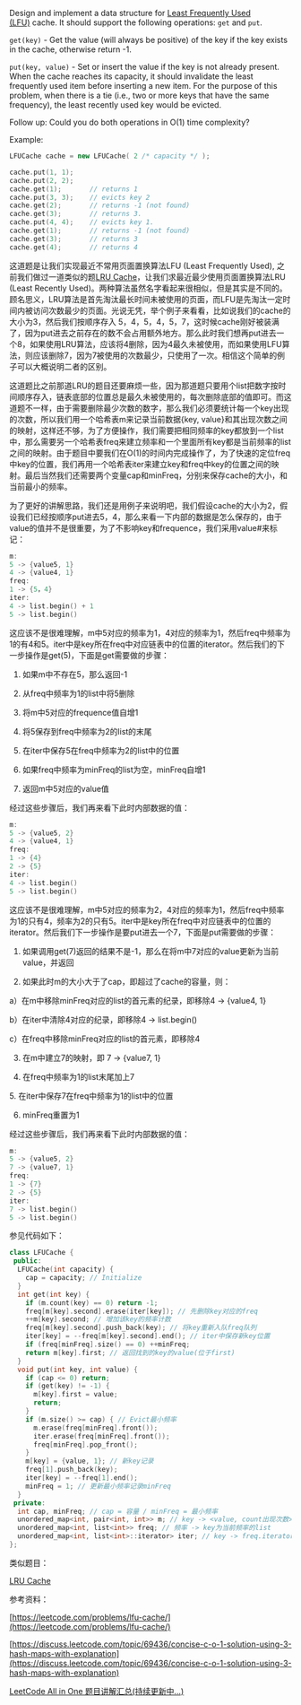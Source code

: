 Design and implement a data structure for [Least Frequently Used (LFU)](https://en.wikipedia.org/wiki/Least_frequently_used) cache. It should support the following operations: `get` and `put`.

`get(key)` - Get the value (will always be positive) of the key if the key exists in the cache, otherwise return -1.

`put(key, value)` - Set or insert the value if the key is not already present. When the cache reaches its capacity, it should invalidate the least frequently used item before inserting a new item. For the purpose of this problem, when there is a tie (i.e., two or more keys that have the same frequency), the least recently used key would be evicted.

Follow up: Could you do both operations in O(1) time complexity?

Example:

```cpp
LFUCache cache = new LFUCache( 2 /* capacity */ );

cache.put(1, 1);
cache.put(2, 2);
cache.get(1);       // returns 1
cache.put(3, 3);    // evicts key 2
cache.get(2);       // returns -1 (not found)
cache.get(3);       // returns 3.
cache.put(4, 4);    // evicts key 1.
cache.get(1);       // returns -1 (not found)
cache.get(3);       // returns 3
cache.get(4);       // returns 4
```

这道题是让我们实现最近不常用页面置换算法LFU (Least Frequently Used), 之前我们做过一道类似的题[LRU Cache](http://www.cnblogs.com/grandyang/p/4587511.html)，让我们求最近最少使用页面置换算法LRU (Least Recently Used)。两种算法虽然名字看起来很相似，但是其实是不同的。顾名思义，LRU算法是首先淘汰最长时间未被使用的页面，而LFU是先淘汰一定时间内被访问次数最少的页面。光说无凭，举个例子来看看，比如说我们的cache的大小为3，然后我们按顺序存入 5，4，5，4，5，7，这时候cache刚好被装满了，因为put进去之前存在的数不会占用额外地方。那么此时我们想再put进去一个8，如果使用LRU算法，应该将4删除，因为4最久未被使用，而如果使用LFU算法，则应该删除7，因为7被使用的次数最少，只使用了一次。相信这个简单的例子可以大概说明二者的区别。

这道题比之前那道LRU的题目还要麻烦一些，因为那道题只要用个list把数字按时间顺序存入，链表底部的位置总是最久未被使用的，每次删除底部的值即可。而这道题不一样，由于需要删除最少次数的数字，那么我们必须要统计每一个key出现的次数，所以我们用一个哈希表m来记录当前数据{key, value}和其出现次数之间的映射，这样还不够，为了方便操作，我们需要把相同频率的key都放到一个list中，那么需要另一个哈希表freq来建立频率和一个里面所有key都是当前频率的list之间的映射。由于题目中要我们在O(1)的时间内完成操作了，为了快速的定位freq中key的位置，我们再用一个哈希表iter来建立key和freq中key的位置之间的映射。最后当然我们还需要两个变量cap和minFreq，分别来保存cache的大小，和当前最小的频率。

为了更好的讲解思路，我们还是用例子来说明吧，我们假设cache的大小为2，假设我们已经按顺序put进去5，4，那么来看一下内部的数据是怎么保存的，由于value的值并不是很重要，为了不影响key和frequence，我们采用value#来标记：

```cpp
m:
5 -> {value5, 1}
4 -> {value4, 1}
freq:
1 -> {5，4}
iter:
4 -> list.begin() + 1
5 -> list.begin()
```

这应该不是很难理解，m中5对应的频率为1，4对应的频率为1，然后freq中频率为1的有4和5。iter中是key所在freq中对应链表中的位置的iterator。然后我们的下一步操作是get(5)，下面是get需要做的步骤：

1. 如果m中不存在5，那么返回-1

1. 从freq中频率为1的list中将5删除

1. 将m中5对应的frequence值自增1

1. 将5保存到freq中频率为2的list的末尾

1. 在iter中保存5在freq中频率为2的list中的位置

1. 如果freq中频率为minFreq的list为空，minFreq自增1

1. 返回m中5对应的value值

经过这些步骤后，我们再来看下此时内部数据的值：

```cpp
m:
5 -> {value5, 2}
4 -> {value4, 1}
freq:
1 -> {4}
2 -> {5}
iter:
4 -> list.begin()
5 -> list.begin()
```

这应该不是很难理解，m中5对应的频率为2，4对应的频率为1，然后freq中频率为1的只有4，频率为2的只有5。iter中是key所在freq中对应链表中的位置的iterator。然后我们下一步操作是要put进去一个7，下面是put需要做的步骤：

1. 如果调用get(7)返回的结果不是-1，那么在将m中7对应的value更新为当前value，并返回

1. 如果此时m的大小大于了cap，即超过了cache的容量，则：

a）在m中移除minFreq对应的list的首元素的纪录，即移除4 -> {value4, 1}

b）在iter中清除4对应的纪录，即移除4 -> list.begin()

c）在freq中移除minFreq对应的list的首元素，即移除4

3. 在m中建立7的映射，即 7 -> {value7, 1}

1. 在freq中频率为1的list末尾加上7

5. 在iter中保存7在freq中频率为1的list中的位置

6. minFreq重置为1

经过这些步骤后，我们再来看下此时内部数据的值：

```cpp
m:
5 -> {value5, 2}
7 -> {value7, 1}
freq:
1 -> {7}
2 -> {5}
iter:
7 -> list.begin()
5 -> list.begin()
```

参见代码如下：

```cpp
class LFUCache {
 public:
  LFUCache(int capacity) {
    cap = capacity; // Initialize
  }
  int get(int key) {
    if (m.count(key) == 0) return -1;
    freq[m[key].second].erase(iter[key]); // 先删除key对应的freq
    ++m[key].second; // 增加该key的频率计数
    freq[m[key].second].push_back(key); // 将key重新入队freq队列
    iter[key] = --freq[m[key].second].end(); // iter中保存新key位置
    if (freq[minFreq].size() == 0) ++minFreq;
    return m[key].first; // 返回找到的key的value(位于first)
  }
  void put(int key, int value) {
    if (cap <= 0) return;
    if (get(key) != -1) {
      m[key].first = value;
      return;
    }
    if (m.size() >= cap) { // Evict最小频率
      m.erase(freq[minFreq].front());
      iter.erase(freq[minFreq].front());
      freq[minFreq].pop_front();
    }
    m[key] = {value, 1}; // 新key记录
    freq[1].push_back(key);
    iter[key] = --freq[1].end();
    minFreq = 1; // 更新最小频率记录minFreq
  }
 private:
  int cap, minFreq; // cap = 容量 / minFreq = 最小频率
  unordered_map<int, pair<int, int>> m; // key -> <value, count出现次数>
  unordered_map<int, list<int>> freq; // 频率 -> key为当前频率的list
  unordered_map<int, list<int>::iterator> iter; // key -> freq.iterator 其中位置
};
```

类似题目：

[LRU Cache](http://www.cnblogs.com/grandyang/p/4587511.html)

参考资料：

[https://leetcode.com/problems/lfu-cache/](https://leetcode.com/problems/lfu-cache/)

[https://discuss.leetcode.com/topic/69436/concise-c-o-1-solution-using-3-hash-maps-with-explanation](https://discuss.leetcode.com/topic/69436/concise-c-o-1-solution-using-3-hash-maps-with-explanation)

[LeetCode All in One 题目讲解汇总(持续更新中...)](http://www.cnblogs.com/grandyang/p/4606334.html)
